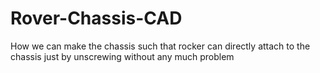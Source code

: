 # Rover-Chassis-CAD
How we can make the chassis such that rocker can directly attach to the chassis just by unscrewing without any much problem
